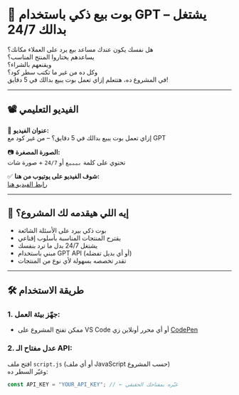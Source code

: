# 🤖 بوت بيع ذكي باستخدام GPT – يشتغل بدالك 24/7

هل نفسك يكون عندك مساعد بيع يرد على العملاء مكانك؟  
يساعدهم يختاروا المنتج المناسب؟  
ويقنعهم بالشراء؟  
وكل ده من غير ما تكتب سطر كود؟  
في المشروع ده، هتتعلم إزاي تعمل بوت يبيع بدالك في 5 دقايق!

---

## 📽️ الفيديو التعليمي

📌 **عنوان الفيديو:**  
إزاي تعمل بوت يبيع بدالك في 5 دقايق؟ – من غير كود مع GPT

📷 **الصورة المصغرة:**  
تحتوي على كلمة `بيبيع` أو `24/7` + صورة شات

✅ **شوف الفيديو على يوتيوب من هنا:**  
[رابط الفيديو هنا]()

---

## 🚀 إيه اللي هيقدمه لك المشروع؟

- بوت ذكي بيرد على الأسئلة الشائعة
- يقترح المنتجات المناسبة بأسلوب إقناعي
- يشتغل 24/7 بدل ما ترد بنفسك
- مبني باستخدام GPT API (أو أي بديل تفضله)
- تقدر تخصصه بسهولة لأي نوع من المنتجات

---

## 🛠️ طريقة الاستخدام

### 1. جهّز بيئة العمل:
- ممكن تفتح المشروع على VS Code أو أي محرر أونلاين زي [CodePen](https://codepen.io/a7medk7aledak/pen/QwWPQpO)

### 2. عدل مفتاح الـ API:
افتح ملف `script.js` (أو أي ملف JavaScript حسب المشروع)  
وغيّر السطر ده:

```js
const API_KEY = "YOUR_API_KEY"; // ← غيّره بمفتاحك الحقيقي
